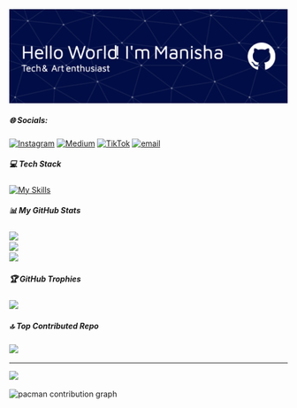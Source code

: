 ## 
![gambarheader](img/github-header-image.png)
>>>>>>>
<!--
**Manishaarpara/Manishaarpara** is a ✨ _special_ ✨ repository because its `README.md` (this file) appears on your GitHub profile.

Here are some ideas to get you started:

- 🔭 I’m currently working on ...
- 🌱 I’m currently learning ...
- 👯 I’m looking to collaborate on ...
- 🤔 I’m looking for help with ...
- 💬 Ask me about ...
- 📫 How to reach me: ...
- 😄 Pronouns: ...
- ⚡ Fun fact: ...
![Manisha Arpara's GitHub stats](https://github-readme-stats.vercel.app/api?username=manishaarpara)
-->
##### 🌐 Socials:
[![Instagram](https://img.shields.io/badge/Instagram-%23E4405F.svg?logo=Instagram&logoColor=white)](https://instagram.com/ooxxyyyggeenn) [![Medium](https://img.shields.io/badge/Medium-12100E?logo=medium&logoColor=white)](https://medium.com/@Manishaarpara) [![TikTok](https://img.shields.io/badge/TikTok-%23000000.svg?logo=TikTok&logoColor=white)](https://tiktok.com/@arparamrtha) [![email](https://img.shields.io/badge/Email-D14836?logo=gmail&logoColor=white)](mailto:manishaarpara@gmail.com) 

##### 💻 Tech Stack 
[![My Skills](https://skillicons.dev/icons?i=js,html,css,bootstrap,figma,laravel,php,mysql,vue,nodejs,docker,threejs,tailwind,notion,r,python,java,c)](https://skillicons.dev)

##### 📊 My GitHub Stats 


![](https://github-readme-stats.vercel.app/api?username=manishaarpara&theme=chartreuse-dark&hide_border=false&include_all_commits=true&count_private=false)<br/>
![](https://nirzak-streak-stats.vercel.app/?user=manishaarpara&theme=chartreuse-dark&hide_border=false)<br/>
![](https://github-readme-stats.vercel.app/api/top-langs/?username=manishaarpara&theme=chartreuse-dark&hide_border=false&include_all_commits=true&count_private=false&layout=compact)

##### 🏆 GitHub Trophies
![](https://github-profile-trophy.vercel.app/?username=manishaarpara&theme=radical&no-frame=false&no-bg=true&margin-w=4)

##### 🔝 Top Contributed Repo
![](https://github-contributor-stats.vercel.app/api?username=manishaarpara&limit=5&theme=dark&combine_all_yearly_contributions=true)

---
[![](https://visitcount.itsvg.in/api?id=manishaarpara&icon=0&color=0)](https://visitcount.itsvg.in)

<picture>
  <source media="(prefers-color-scheme: dark)" srcset="https://raw.githubusercontent.com/manishaarpara/manishaarpara/output/pacman-contribution-graph-dark.svg">
  <source media="(prefers-color-scheme: light)" srcset="https://raw.githubusercontent.com/manishaarpara/manishaarpara/output/pacman-contribution-graph.svg">
  <img alt="pacman contribution graph" src="https://raw.githubusercontent.com/manishaarpara/manishaarpara/output/pacman-contribution-graph.svg">
</picture>

###
<!-- Proudly created with GPRM ( https://gprm.itsvg.in ) -->

 
